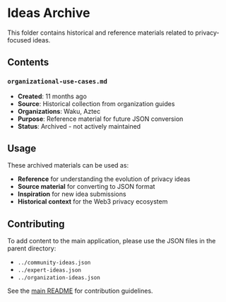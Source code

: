 # Ideas Archive

This folder contains historical and reference materials related to privacy-focused ideas.

## Contents

### `organizational-use-cases.md`

- **Created**: 11 months ago
- **Source**: Historical collection from organization guides
- **Organizations**: Waku, Aztec
- **Purpose**: Reference material for future JSON conversion
- **Status**: Archived - not actively maintained

## Usage

These archived materials can be used as:

- **Reference** for understanding the evolution of privacy ideas
- **Source material** for converting to JSON format
- **Inspiration** for new idea submissions
- **Historical context** for the Web3 privacy ecosystem

## Contributing

To add content to the main application, please use the JSON files in the parent directory:

- `../community-ideas.json`
- `../expert-ideas.json`
- `../organization-ideas.json`

See the [main README](../../../../README.md) for contribution guidelines.
